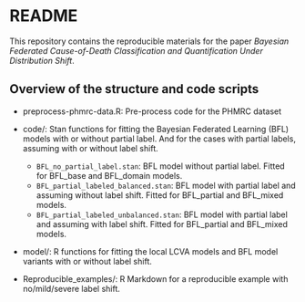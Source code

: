 # README

This repository contains the reproducible materials for the paper _Bayesian Federated Cause-of-Death Classification and Quantification Under Distribution Shift_.


## Overview of the structure and code scripts 

+ preprocess-phmrc-data.R: Pre-process code for the PHMRC dataset

+ code/: Stan functions for fitting the Bayesian Federated Learning (BFL) models with or without partial label. And for the cases with partial labels, assuming with or without label shift. 
  * `BFL_no_partial_label.stan`: BFL model without partial label. Fitted for BFL_base and BFL_domain models.
  * `BFL_partial_labeled_balanced.stan`:  BFL model with partial label and assuming without label shift. Fitted for BFL_partial and BFL_mixed models.
  * `BFL_partial_labeled_unbalanced.stan`:  BFL model with partial label and assuming with label shift. Fitted for BFL_partial and BFL_mixed models.

+ model/: R functions for fitting the local LCVA models and BFL model variants with or without label shift.


+ Reproducible_examples/: R Markdown for a reproducible example with no/mild/severe label shift.
